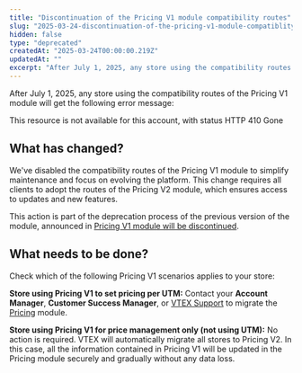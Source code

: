 ```yaml
---
title: "Discontinuation of the Pricing V1 module compatibility routes"
slug: "2025-03-24-discontinuation-of-the-pricing-v1-module-compatiblity-routes"
hidden: false
type: "deprecated"
createdAt: "2025-03-24T00:00:00.219Z"
updatedAt: ""
excerpt: "After July 1, 2025, any store using the compatibility routes of the Pricing V1 module will get the following error message: This resource is not available for this account, with status HTTP 410 Gone"
---
```


After July 1, 2025, any store using the compatibility routes of the Pricing V1 module will get the following error message:

This resource is not available for this account, with status HTTP 410 Gone

## What has changed?
We've disabled the compatibility routes of the Pricing V1 module to simplify maintenance and focus on evolving the platform. This change requires all clients to adopt the routes of the Pricing V2 module, which ensures access to updates and new features.

This action is part of the deprecation process of the previous version of the module, announced in [Pricing V1 module will be discontinued](https://help.vtex.com/en/announcements/deprecacao-pricing-v1--46YxKNOCLH2Ykw6a9uyxXB?&utm_source=autocomplete).

## What needs to be done?
Check which of the following Pricing V1 scenarios applies to your store:

**Store using Pricing V1 to set pricing per UTM:** Contact your **Account Manager**, **Customer Success Manager**, or [VTEX Support](https://help.vtex.com/en/support) to migrate the [Pricing](https://help.vtex.com/en/tracks/precos-101--6f8pwCns3PJHqMvQSugNfP) module.

**Store using Pricing V1 for price management only (not using UTM):** No action is required. VTEX will automatically migrate all stores to Pricing V2. In this case, all the information contained in Pricing V1 will be updated in the Pricing module securely and gradually without any data loss.